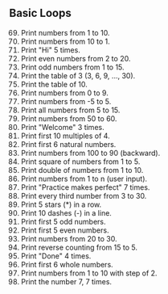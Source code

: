## Basic Loops

69. Print numbers from 1 to 10.
70. Print numbers from 10 to 1.
71. Print "Hi" 5 times.
72. Print even numbers from 2 to 20.
73. Print odd numbers from 1 to 15.
74. Print the table of 3 (3, 6, 9, ..., 30).
75. Print the table of 10.
76. Print numbers from 0 to 9.
77. Print numbers from -5 to 5.
78. Print all numbers from 5 to 15.
79. Print numbers from 50 to 60.
80. Print "Welcome" 3 times.
81. Print first 10 multiples of 4.
82. Print first 6 natural numbers.
83. Print numbers from 100 to 90 (backward).
84. Print square of numbers from 1 to 5.
85. Print double of numbers from 1 to 10.
86. Print numbers from 1 to n (user input).
87. Print "Practice makes perfect" 7 times.
88. Print every third number from 3 to 30.
89. Print 5 stars (*) in a row.
90. Print 10 dashes (-) in a line.
91. Print first 5 odd numbers.
92. Print first 5 even numbers.
93. Print numbers from 20 to 30.
94. Print reverse counting from 15 to 5.
95. Print "Done" 4 times.
96. Print first 6 whole numbers.
97. Print numbers from 1 to 10 with step of 2.
98. Print the number 7, 7 times.